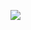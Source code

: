 [![](https://jitpack.io/v/VNPTSmartCA/android-sdk.svg)](https://jitpack.io/#VNPTSmartCA/android-sdk)
